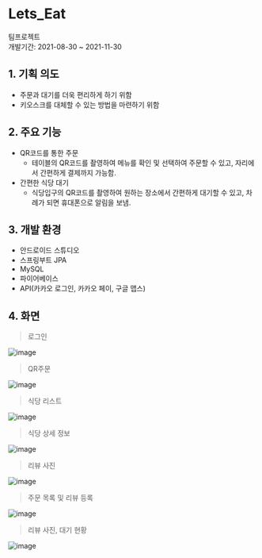 # Lets_Eat
팀프로젝트<br/>
개발기간: 2021-08-30 ~ 2021-11-30
## 1. 기획 의도
+ 주문과 대기를 더욱 편리하게 하기 위함
+ 키오스크를 대체할 수 있는 방법을 마련하기 위함
## 2. 주요 기능
+ QR코드를 통한 주문
  + 테이블의 QR코드를 촬영하여 메뉴를 확인 및 선택하여 주문할 수 있고, 자리에서 간편하게 결제까지 가능함.
+ 간편한 식당 대기
  + 식당입구의 QR코드를 촬영하여 원하는 장소에서 간편하게 대기할 수 있고, 차례가 되면 휴대폰으로 알림을 보냄.
## 3. 개발 환경
+ 안드로이드 스튜디오
+ 스프링부트 JPA
+ MySQL
+ 파이어베이스
+ API(카카오 로그인, 카카오 페이, 구글 맵스)
## 4. 화면
> 로그인<br/>
> 
![image](https://user-images.githubusercontent.com/89851529/153701722-91866b6d-7229-4fe1-840b-45870c00d3ed.png)

> QR주문<br/>
> 
![image](https://user-images.githubusercontent.com/89851529/153701568-0722860b-332c-4734-ae5f-4c2939ebf540.png)

> 식당 리스트<br/>
> 
![image](https://user-images.githubusercontent.com/89851529/153701775-077ff50e-2562-46c2-a1e4-9aa496c536f0.png)

> 식당 상세 정보<br/>
> 
![image](https://user-images.githubusercontent.com/89851529/153701786-1e207d3f-b681-4953-b306-35a0584f15d2.png)

> 리뷰 사진<br/>
> 
![image](https://user-images.githubusercontent.com/89851529/153701803-d38ccada-ed45-4ce3-a13f-faf5642f53a2.png)

> 주문 목록 및 리뷰 등록<br/>
> 
![image](https://user-images.githubusercontent.com/89851529/153701811-c05eb076-c745-4174-a9d6-f4eed671fcbd.png)

> 리뷰 사진, 대기 현황<br/>
> 
![image](https://user-images.githubusercontent.com/89851529/153701817-1bfe468b-fec9-4247-8b8e-cdfc5bb74142.png)
